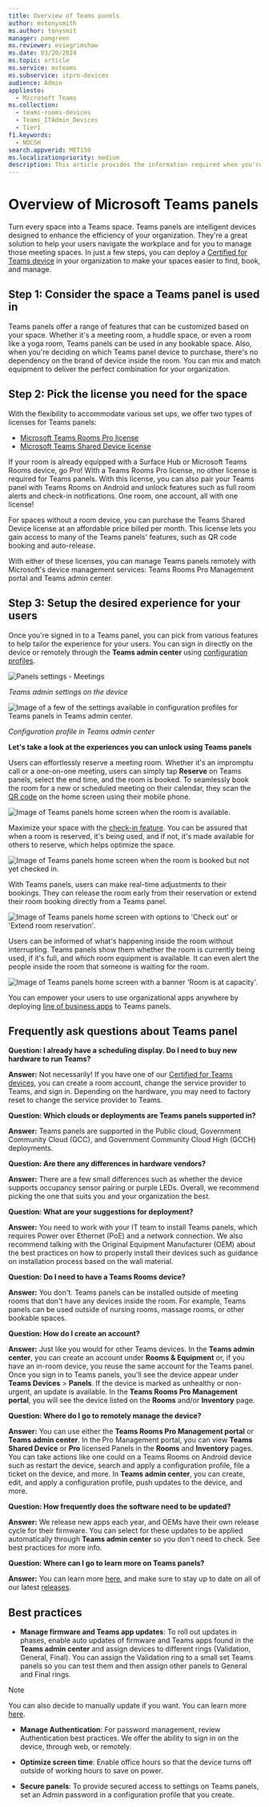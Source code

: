```yaml
---
title: Overview of Teams panels
author: mstonysmith
ms.author: tonysmit
manager: pamgreen
ms.reviewer: eviegrimshaw
ms.date: 03/20/2024
ms.topic: article
ms.service: msteams
ms.subservice: itpro-devices
audience: Admin
appliesto: 
  - Microsoft Teams
ms.collection: 
  - teams-rooms-devices
  - Teams_ITAdmin_Devices
  - Tier1
f1.keywords: 
  - NOCSH
search.appverid: MET150
ms.localizationpriority: medium
description: This article provides the information required when you're planning to deploy and manage Microsoft Teams panels in your organization. 
---
```


# Overview of Microsoft Teams panels

Turn every space into a Teams space. Teams panels are intelligent devices designed to enhance the efficiency of your organization. They're a great solution to help your users navigate the workplace and for you to manage those meeting spaces. In just a few steps, you can deploy a [Certified for Teams device](https://www.microsoft.com/microsoft-teams/across-devices/devices/category/teams-panels/2351?rtc=1&page=1&filterIds=) in your organization to make your spaces easier to find, book, and manage.

## Step 1: Consider the space a Teams panel is used in

Teams panels offer a range of features that can be customized based on your space. Whether it's a meeting room, a huddle space, or even a room like a yoga room, Teams panels can be used in any bookable space. Also, when you're deciding on which Teams panel device to purchase, there's no dependency on the brand of device inside the room. You can mix and match equipment to deliver the perfect combination for your organization.

## Step 2: Pick the license you need for the space

With the flexibility to accommodate various set ups, we offer two types of licenses for Teams panels:
- [Microsoft Teams Rooms Pro license](/microsoftteams/rooms/rooms-licensing)
- [Microsoft Teams Shared Device license](/microsoftteams/teams-add-on-licensing/teams-shared-device-license)

If your room is already equipped with a Surface Hub or Microsoft Teams Rooms device, go Pro! With a Teams Rooms Pro license, no other license is required for Teams panels. With this license, you can also pair your Teams panel with Teams Rooms on Android and unlock features such as full room alerts and check-in notifications. One room, one account, all with one license!

For spaces without a room device, you can purchase the Teams Shared Device license at an affordable price billed per month. This license lets you gain access to many of the Teams panels' features, such as QR code booking and auto-release.

With either of these licenses, you can manage Teams panels remotely with Microsoft's device management services: Teams Rooms Pro Management portal and Teams admin center.

## Step 3: Setup the desired experience for your users

Once you're signed in to a Teams panel, you can pick from various features to help tailor the experience for your users. You can sign in directly on the device or remotely through the **Teams admin center** using [configuration profiles](/microsoftteams/devices/device-management).
  
![Panels settings - Meetings](media/overview-teams-panels/panels-settings---meetings.png)

*Teams admin settings on the device* 

![Image of a few of the settings available in configuration profiles for Teams panels in Teams admin center.](media/overview-teams-panels/image1.png)

*Configuration profile in Teams admin center*

**Let's take a look at the experiences you can unlock using Teams panels**

Users can effortlessly reserve a meeting room. Whether it's an impromptu call or a one-on-one meeting, users can simply tap **Reserve** on Teams panels, select the end time, and the room is booked. To seamlessly book the room for a new or scheduled meeting on their calendar, they scan the [QR code](/microsoftteams/devices/reserving-rooms-with-a-qr-code) on the home screen using their mobile phone.

![Image of Teams panels home screen when the room is available.](media/overview-teams-panels/available-(4).png)

Maximize your space with the [check-in feature](/microsoftteams/devices/check-in-and-room-release). You can be assured that when a room is reserved, it's being used, and if not, it's made available for others to reserve, which helps optimize the space.

![Image of Teams panels home screen when the room is booked but not yet checked in.](media/overview-teams-panels/reserved---qr-code-(4).png)
  
With Teams panels, users can make real-time adjustments to their bookings. They can release the room early from their reservation or extend their room booking directly from a Teams panel.

![Image of Teams panels home screen with options to 'Check out' or 'Extend room reservation'.](media/overview-teams-panels/image3.png)

Users can be informed of what's happening inside the room without interrupting. Teams panels show them whether the room is currently being used, if it's full, and which room equipment is available. It can even alert the people inside the room that someone is waiting for the room. 

![Image of Teams panels home screen with a banner 'Room is at capacity'.](media/overview-teams-panels/resereved---capacity-banner.png)

You can empower your users to use organizational apps anywhere by deploying [line of business apps](/microsoftteams/app-support-on-teams-panels) to Teams panels. 

## Frequently ask questions about Teams panel

**Question: I already have a scheduling display. Do I need to buy new hardware to run Teams?**

**Answer:** Not necessarily! If you have one of our [Certified for Teams devices](https://www.microsoft.com/microsoft-teams/across-devices/devices/category/room-systems-accessories/73), you can create a room account, change the service provider to Teams, and sign in. Depending on the hardware, you may need to factory reset to change the service provider to Teams.

**Question:  Which clouds or deployments are Teams panels supported in?**

**Answer:** Teams panels are supported in the Public cloud, Government Community Cloud (GCC), and Government Community Cloud High (GCCH) deployments.

**Question:  Are there any differences in hardware vendors?**

**Answer:** There are a few small differences such as whether the device supports occupancy sensor pairing or purple LEDs. Overall, we recommend picking the one that suits you and your organization the best.

**Question:  What are your suggestions for deployment?**

**Answer:** You need to work with your IT team to install Teams panels, which requires Power over Ethernet (PoE) and a network connection. We also recommend talking with the Original Equipment Manufacturer (OEM) about the best practices on how to properly install their devices such as guidance on installation process based on the wall material. 

**Question: Do I need to have a Teams Rooms device?**

**Answer:** You don't. Teams panels can be installed outside of meeting rooms that don't have any devices inside the room. For example, Teams panels can be used outside of nursing rooms, massage rooms, or other bookable spaces.

**Question: How do I create an account?**

**Answer:** Just like you would for other Teams devices. In the **Teams admin center**, you can create an account under **Rooms & Equipment** or, if you have an in-room device, you reuse the same account for the Teams panel. Once you sign in to Teams panels, you'll see the device appear under **Teams Devices** > **Panels**. If the device is marked as unhealthy or non-urgent, an update is available. In the **Teams Rooms Pro Management portal**, you will see the device listed on the **Rooms** and/or **Inventory** page. 

**Question: Where do I go to remotely manage the device?**

**Answer:** You can use either the **Teams Rooms Pro Management portal** or **Teams admin center**. In the Pro Management portal, you can view **Teams Shared Device** or **Pro** licensed Panels in the **Rooms** and **Inventory** pages. You can take actions like one could on a Teams Rooms on Android device such as restart the device, search and apply a configuration profile, file a ticket on the device, and more. In **Teams admin center**, you can create, edit, and apply a configuration profile, push updates to the device, and more. 

**Question: How frequently does the software need to be updated?**

**Answer:** We release new apps each year, and OEMs have their own release cycle for their firmware. You can select for these updates to be applied automatically through **Teams admin center** so you don't need to check. See best practices for more info.

**Question: Where can I go to learn more on Teams panels?**

**Answer:** You can learn more [here](/microsoftteams/devices/teams-panels), and make sure to stay up to date on all of our latest [releases](https://support.microsoft.com/office/what-s-new-in-microsoft-teams-devices-eabf4d81-acdd-4b23-afa1-9ee47bb7c5e2#ID0EBD=Teams_panels).

## Best practices

- **Manage firmware and Teams app updates**: To roll out updates in phases, enable auto updates of firmware and Teams apps found in the **Teams admin center** and assign devices to different rings (Validation, General, Final). You can assign the Validation ring to a small set Teams panels so you can test them and then assign other panels to General and Final rings.

>[!NOTE]
> You can also decide to manually update if you want. You can learn more [here](/microsoftteams/devices/remote-update).

- **Manage Authentication**: For password management, review Authentication best practices. We offer the ability to sign in on the device, through web, or remotely.

- **Optimize screen time**: Enable office hours so that the device turns off outside of working hours to save on power.

- **Secure panels**: To provide secured access to settings on Teams panels, set an Admin password in a configuration profile that you create. 
